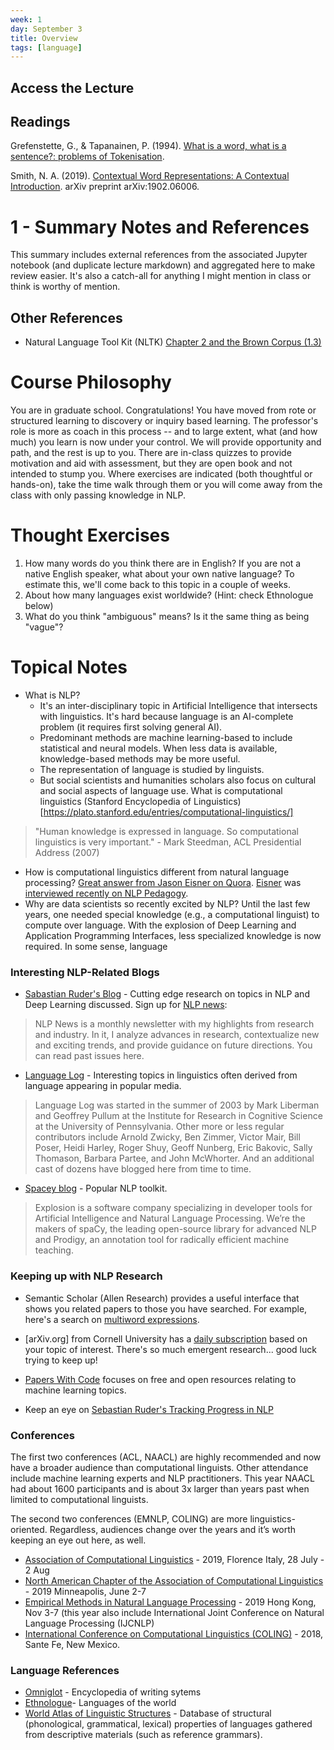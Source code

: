 ```yaml
---
week: 1
day: September 3
title: Overview
tags: [language]
---
```


## Access the Lecture


## Readings

Grefenstette, G., & Tapanainen, P. (1994). [What is a word, what is a sentence?: problems of Tokenisation](https://pdfs.semanticscholar.org/e727/c7fd2bf3460a36934eae64c8c5716bc28980.pdf).

Smith, N. A. (2019). [Contextual Word Representations: A Contextual Introduction](https://arxiv.org/pdf/1902.06006.pdf). arXiv preprint arXiv:1902.06006.

# 1 - Summary Notes and References

This summary includes external references from the associated Jupyter notebook (and duplicate lecture markdown) and aggregated here to make review easier. It's also a catch-all for anything I might mention in class or think is worthy of mention.

## Other References

* Natural Language Tool Kit (NLTK) [Chapter 2 and the Brown Corpus (1.3)](https://www.nltk.org/book/ch02.html)

# Course Philosophy

You are in graduate school. Congratulations! You have moved from rote or structured learning to discovery or inquiry based learning. The professor's role is more as coach in this process -- and to large extent, what (and how much) you learn is now under your control. We will provide opportunity and path, and the rest is up to you. There are in-class quizzes to provide motivation and aid with assessment, but they are open book and not intended to stump you. Where exercises are indicated (both thoughtful or hands-on), take the time walk through them or you will come away from the class with only passing knowledge in NLP.

# Thought Exercises

1. How many words do you think there are in English? If you are not a native English speaker, what about your own native language? To estimate this, we'll come back to this topic in a couple of weeks.
2. About how many languages exist worldwide? (Hint: check Ethnologue below)
3. What do you think "ambiguous" means? Is it the same thing as being "vague"?

# Topical Notes
* What is NLP?
	* It's an inter-disciplinary topic in Artificial Intelligence that intersects with linguistics. It's hard because language is an AI-complete problem (it requires first solving general AI).
	* Predominant methods are machine learning-based to include statistical and neural models. When less data is available, knowledge-based methods may be more useful.
	* The representation of language is studied by linguists.
	* But social scientists and humanities scholars also focus on cultural and social aspects of language use.
What is computational linguistics (Stanford Encyclopedia of Linguistics)[https://plato.stanford.edu/entries/computational-linguistics/]
> "Human knowledge is expressed in language. So computational linguistics is very important." -   Mark Steedman, ACL Presidential Address (2007)
* How is computational linguistics different from natural language processing? [Great answer from Jason Eisner on Quora](https://www.quora.com/How-is-computational-linguistics-different-from-natural-language-processing). [Eisner](https://www.cs.jhu.edu/~jason/) was [interviewed recently on NLP Pedagogy](https://link.medium.com/aWIqbiFSxY).
* Why are data scientists so recently excited by NLP? Until the last few years, one needed special knowledge (e.g., a computational linguist) to compute over language. With the explosion of Deep Learning and Application Programming Interfaces, less specialized knowledge is now required. In some sense, language

### Interesting NLP-Related Blogs

* [Sabastian Ruder's Blog](http://ruder.io) - Cutting edge research on topics in NLP and Deep Learning discussed. Sign up for [NLP news](http://ruder.io/nlp-news/):
> NLP News is a monthly newsletter with my highlights from research and industry. In it, I analyze advances in research, contextualize new and exciting trends, and provide guidance on future directions. You can read past issues here.

* [Language Log](https://languagelog.ldc.upenn.edu/nll/) - Interesting topics in linguistics often derived from language appearing in popular media.
> Language Log was started in the summer of 2003 by Mark Liberman and Geoffrey Pullum at the Institute for Research in Cognitive Science at the University of Pennsylvania.
> Other more or less regular contributors include Arnold Zwicky, Ben Zimmer,  Victor Mair, Bill Poser, Heidi Harley, Roger Shuy, Geoff Nunberg, Eric Bakovic, Sally Thomason, Barbara Partee, and John McWhorter. And an additional cast of dozens have blogged here from time to time.

* [Spacey blog](https://explosion.ai/blog/) - Popular NLP toolkit.
> Explosion is a software company specializing in developer tools for Artificial Intelligence and Natural Language Processing. We’re the makers of spaCy, the leading open-source library for advanced NLP and Prodigy, an annotation tool for radically efficient machine teaching.

### Keeping up with NLP Research

* Semantic Scholar (Allen Research) provides a useful interface that shows you related papers to those you have searched. For example, here's a search on [multiword expressions](https://www.semanticscholar.org/paper/Multiword-Expressions%3A-A-Pain-in-the-Neck-for-NLP-Sag-Baldwin/0c3cb9f183932e268002a3acaee12419dd979614).

* [arXiv.org] from Cornell University has a [daily subscription](https://arxiv.org/help/subscribe) based on your topic of interest. There's so much emergent research... good luck trying to keep up!

* [Papers With Code](https://paperswithcode.com) focuses on free and open resources relating to machine learning topics.

* Keep an eye on [Sebastian Ruder's Tracking Progress in NLP](https://github.com/sebastianruder/NLP-progress)

### Conferences
The first two conferences (ACL, NAACL) are highly recommended and now have a broader audience than computational linguists. Other attendance include machine learning experts and NLP practitioners. This year NAACL had about 1600 participants and is about 3x larger than years past when limited to computational linguists.

The second two conferences (EMNLP, COLING) are more linguistics-oriented. Regardless, audiences change over the years and it’s worth keeping an eye out here, as well.

* [Association of Computational Linguistics](http://www.acl2019.org/EN/index.xhtml) - 2019, Florence Italy, 28 July - 2 Aug
* [North American Chapter of the Association of Computational Linguistics](https://naacl2019.org) - 2019 Minneapolis, June 2-7
* [Empirical Methods in Natural Language Processing](https://www.emnlp-ijcnlp2019.org) - 2019 Hong Kong, Nov 3-7 (this year also include International Joint Conference on Natural Language Processing (IJCNLP)
* [International Conference on Computational Linguistics (COLING)](http://coling2018.org) - 2018, Sante Fe, New Mexico.

### Language References

* [Omniglot](https://www.omniglot.com) - Encyclopedia of writing sytems
* [Ethnologue](https://www.ethnologue.com/)- Languages of the world
* [World Atlas of Linguistic Structures](https://wals.info) - Database of structural (phonological, grammatical, lexical) properties of languages gathered from descriptive materials (such as reference grammars).
